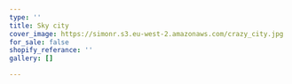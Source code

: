 ```yaml
---
type: ''
title: Sky city
cover_image: https://simonr.s3.eu-west-2.amazonaws.com/crazy_city.jpg
for_sale: false
shopify_referance: ''
gallery: []

---
```

